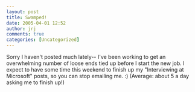 ```yaml
---
layout: post
title: Swamped!
date: 2005-04-01 12:52
author: jrj
comments: true
categories: [Uncategorized]
---
```

Sorry I haven't posted much lately-- I've been working to get an overwhelming number of loose ends tied up before I start the new job. I expect to have some time this weekend to finish up my "Interviewing at Microsoft" posts, so you can stop emailing me.  :)  (Average: about 5 a day asking me to finish up!)
